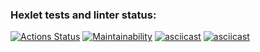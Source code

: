 ### Hexlet tests and linter status:

[![Actions Status](https://github.com/nazhduck/fullstack-javascript-project-44/actions/workflows/hexlet-check.yml/badge.svg)](https://github.com/nazhduck/fullstack-javascript-project-44/actions) [![Maintainability](https://api.codeclimate.com/v1/badges/07d8ad6ef8e23fa6fd03/maintainability)](https://codeclimate.com/github/nazhduck/fullstack-javascript-project-44/maintainability) [![asciicast](https://asciinema.org/a/624150.svg)](https://asciinema.org/a/624150) [![asciicast](https://asciinema.org/a/624156.svg)](https://asciinema.org/a/624156)
